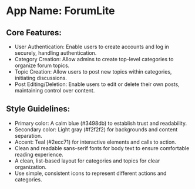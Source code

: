 # **App Name**: ForumLite

## Core Features:

- User Authentication: Enable users to create accounts and log in securely, handling authentication.
- Category Creation: Allow admins to create top-level categories to organize forum topics.
- Topic Creation: Allow users to post new topics within categories, initiating discussions.
- Post Editing/Deletion: Enable users to edit or delete their own posts, maintaining control over content.

## Style Guidelines:

- Primary color: A calm blue (#3498db) to establish trust and readability.
- Secondary color: Light gray (#f2f2f2) for backgrounds and content separation.
- Accent: Teal (#2ecc71) for interactive elements and calls to action.
- Clean and readable sans-serif fonts for body text to ensure comfortable reading experience.
- A clean, list-based layout for categories and topics for clear organization.
- Use simple, consistent icons to represent different actions and categories.